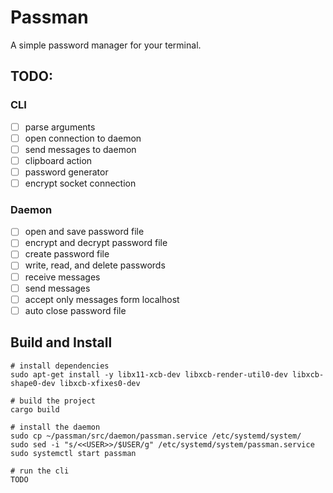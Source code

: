 # Passman

A simple password manager for your terminal.

## TODO:

### CLI
- [ ] parse arguments
- [ ] open connection to daemon
- [ ] send messages to daemon
- [ ] clipboard action
- [ ] password generator
- [ ] encrypt socket connection

### Daemon  
- [ ] open and save password file
- [ ] encrypt and decrypt password file
- [ ] create password file
- [ ] write, read, and delete passwords
- [ ] receive messages
- [ ] send messages
- [ ] accept only messages form localhost
- [ ] auto close password file

## Build and Install
```shell script
# install dependencies
sudo apt-get install -y libx11-xcb-dev libxcb-render-util0-dev libxcb-shape0-dev libxcb-xfixes0-dev

# build the project
cargo build

# install the daemon
sudo cp ~/passman/src/daemon/passman.service /etc/systemd/system/
sudo sed -i "s/<<USER>>/$USER/g" /etc/systemd/system/passman.service
sudo systemctl start passman

# run the cli
TODO
```
